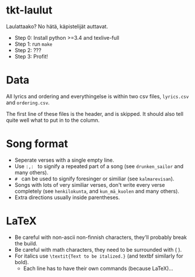# tkt-laulut
Laulattaako? No hätä, käpistelijät auttavat.

* Step 0: Install python >=3.4 and texlive-full
* Step 1: run `make`
* Step 2: ???
* Step 3: Profit!

# Data
All lyrics and ordering and everythingelse is within
two csv files, `lyrics.csv` and `ordering.csv`.

The first line of these files is the header, and is skipped.
It should also tell quite well what to put in to the column.

# Song format
* Seperate verses with a single empty line.
* Use `:,: ` to signify a repeated part of a song
    (see `drunken_sailor` and many others).
* `# ` can be used to signify foresinger or similiar
    (see `kalmarevisan`).
* Songs with lots of very similiar verses,
    don't write every verse completely
    (see `henkilokunta`, and `kun_mä_kuolen` and many others).
* Extra directions usually inside parentheses.

# LaTeX
* Be careful with non-ascii non-finnish characters,
    they'll probably break the build.
* Be careful with math characters,
    they need to be surrounded with \( \).
* For italics use `\textit{Text to be italized.}`
    (and textbf similarly for bold).
  * Each line has to have their own commands (because LaTeX)...
